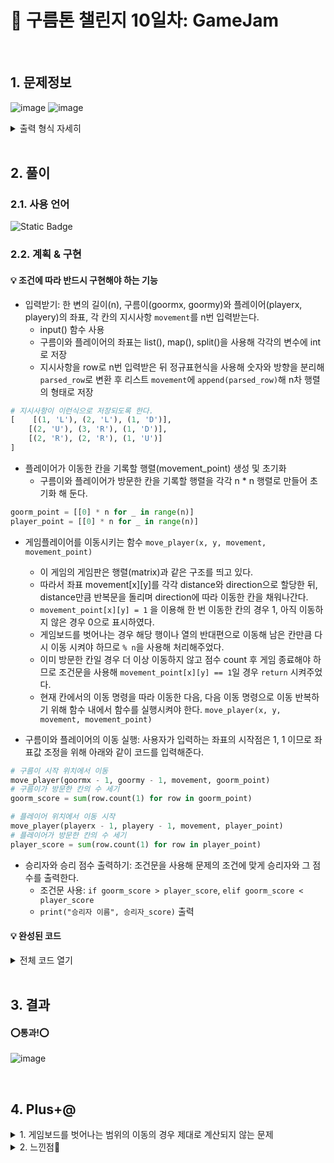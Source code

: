 # 🧩 구름톤 챌린지 10일차: GameJam
</br>

## 1. 문제정보
![image](https://github.com/hj4645/goormChallenge/assets/134211096/364aa075-3035-47da-a91d-0b6a1581e5ea)
![image](https://github.com/hj4645/goormChallenge/assets/134211096/e6f250d4-48ee-48ff-84ac-c6a402dd0a82)

  <details>
  <summary>출력 형식 자세히</summary>
  
![image](https://github.com/hj4645/goormChallenge/assets/134211096/40a389a5-8622-45d2-b2f2-8e131770996e)
  </details>
</br>

## 2. 풀이
### 2.1. 사용 언어
![Static Badge](https://img.shields.io/badge/python-%233776AB?style=for-the-badge&logo=python&logoColor=white)

### 2.2. 계획 & 구현
#### 💡 조건에 따라 반드시 구현해야 하는 기능

- 입력받기: 한 변의 길이(n), 구름이(goormx, goormy)와 플레이어(playerx, playery)의 좌표, 각 칸의 지시사항 `movement`를 n번 입력받는다.
  - input() 함수 사용
  - 구름이와 플레이어의 좌표는 list(), map(), split()을 사용해 각각의 변수에 int로 저장
  - 지시사항을 row로 n번 입력받은 뒤 정규표현식을 사용해 숫자와 방향을 분리해 `parsed_row`로 변환 후 리스트 `movement`에 `append(parsed_row)`해 n차 행렬의 형태로 저장
``` python
# 지시사항이 이런식으로 저장되도록 한다.
[    [(1, 'L'), (2, 'L'), (1, 'D')],
    [(2, 'U'), (3, 'R'), (1, 'D')],
    [(2, 'R'), (2, 'R'), (1, 'U')]
]
```

- 플레이어가 이동한 칸을 기록할 행렬(movement_point) 생성 및 초기화
  - 구름이와 플레이어가 방문한 칸을 기록할 행렬을 각각 n * n 행렬로 만들어 초기화 해 둔다.
```python
goorm_point = [[0] * n for _ in range(n)]
player_point = [[0] * n for _ in range(n)]
```

- 게임플레이어를 이동시키는 함수 `move_player(x, y, movement, movement_point)`
  - 이 게임의 게임판은 행렬(matrix)과 같은 구조를 띄고 있다.
  - 따라서 좌표 movement[x][y]를 각각 distance와 direction으로 할당한 뒤, distance만큼 반복문을 돌리며 direction에 따라 이동한 칸을 채워나간다.
  - `movement_point[x][y] = 1` 을 이용해 한 번 이동한 칸의 경우 1, 아직 이동하지 않은 경우 0으로 표시하였다.
  - 게임보드를 벗어나는 경우 해당 행이나 열의 반대편으로 이동해 남은 칸만큼 다시 이동 시켜야 하므로 `% n`을 사용해 처리해주었다.
  - 이미 방문한 칸일 경우 더 이상 이동하지 않고 점수 count 후 게임 종료해야 하므로 조건문을 사용해 `movement_point[x][y] == 1`일 경우 `return` 시켜주었다.
  - 현재 칸에서의 이동 명령을 따라 이동한 다음, 다음 이동 명령으로 이동 반복하기 위해 함수 내에서 함수를 실행시켜야 한다. `move_player(x, y, movement, movement_point)`

- 구름이와 플레이어의 이동 실행: 사용자가 입력하는 좌표의 시작점은 1, 1 이므로 좌표값 조정을 위해 아래와 같이 코드를 입력해준다.
```python
# 구름이 시작 위치에서 이동
move_player(goormx - 1, goormy - 1, movement, goorm_point)
# 구름이가 방문한 칸의 수 세기
goorm_score = sum(row.count(1) for row in goorm_point)

# 플레이어 위치에서 이동 시작
move_player(playerx - 1, playery - 1, movement, player_point)
# 플레이어가 방문한 칸의 수 세기
player_score = sum(row.count(1) for row in player_point)
```

- 승리자와 승리 점수 출력하기: 조건문을 사용해 문제의 조건에 맞게 승리자와 그 점수를 출력한다.
  - 조건문 사용: `if goorm_score > player_score`, `elif goorm_score < player_score`
  - `print("승리자 이름", 승리자_score)` 출력
  
#### 💡 완성된 코드

  <details>
  <summary>전체 코드 열기</summary>

```python
import re

# 한 변의 길이 n 입력 받기
n = int(input())

# 구름이와 플레이어의 좌표를 입력받기
goormx, goormy = list(map(int, input().split(" ")))
playerx, playery = list(map(int, input().split(" ")))

# 지시사항 행렬로 입력 받기
movement = []
for i in range(n):
    row = list(input().split(" "))
    parsed_row = [(int(re.search(r'\d+', onemove).group()), re.search(r'[UDLR]', onemove).group()) for onemove in row]
    movement.append(parsed_row)

''' 이런식으로 저장된다.
[    [(1, 'L'), (2, 'L'), (1, 'D')],
    [(2, 'U'), (3, 'R'), (1, 'D')],
    [(2, 'R'), (2, 'R'), (1, 'U')]
]
'''
# 플레이어가 이동한 칸을 기록할 행렬(movement_point) 생성 및 초기화
goorm_point = [[0] * n for _ in range(n)]
player_point = [[0] * n for _ in range(n)]

# 게임플레이어를 이동시키는 함수 move_player(x, y, movement, movement_point)
def move_player(x, y, movement, movement_point):
    distance, direction = movement[x][y]
    
    for _ in range(distance):
        # 한 번 이동한 칸의 경우 1, 아직 이동하지 않은 경우 0으로 표시
        movement_point[x][y] = 1  # 칸 방문 표시
        if direction == 'U':
            x = (x - 1) % n  # 보드를 벗어나면 반대쪽으로 이동
        elif direction == 'D':
            x = (x + 1) % n  # 보드를 벗어나면 반대쪽으로 이동
        elif direction == 'L':
            y = (y - 1) % n  # 보드를 벗어나면 반대쪽으로 이동
        elif direction == 'R':
            y = (y + 1) % n  # 보드를 벗어나면 반대쪽으로 이동
        
        # 조건: 이미 방문한 칸일 경우 더 이상 이동하지 않고 점수 count 후 게임 종료
        if movement_point[x][y] == 1:
            return
        
    # 현재 칸에서의 이동 명령을 따라 이동한 다음, 다음 이동 명령으로 이동 반복
    move_player(x, y, movement, movement_point)  
        
# 구름이 시작 위치에서 이동
move_player(goormx - 1, goormy - 1, movement, goorm_point)
# 구름이가 방문한 칸의 수 세기
goorm_score = sum(row.count(1) for row in goorm_point)

# 플레이어 위치에서 이동 시작
move_player(playerx - 1, playery - 1, movement, player_point)
# 플레이어가 방문한 칸의 수 세기
player_score = sum(row.count(1) for row in player_point)

# 이긴 사람, 점수 출력
if goorm_score > player_score:
    print("goorm", goorm_score)
elif goorm_score < player_score:
    print("player", player_score)
else:
    print(goorm_score, player_score, "It's a tie!")
```
  </details>

</br>

## 3. 결과

#### ⭕통과!⭕
![image](https://github.com/hj4645/goormChallenge/assets/134211096/7b51d802-01df-4e21-981f-808003d1604d)

</br>

## 4. Plus+@
<details>
  <summary> 1. 게임보드를 벗어나는 범위의 이동의 경우 제대로 계산되지 않는 문제 </summary>
  
  - 문제
    - 칸 이동 중 보드 밖으로 나가게 된다면 반대쪽의 첫번째 칸으로 이동 후, 이동거리가 남아있다면 계속 이동해야 하나 로직 처리에 어려움이 있었다.
  - 해결
    - 모듈러 연산을 이용한 구현: 환형(순환) 보드 만들기
    - 예를 들어, 좌표 `x`가 `0`이고 `direction`이 `U`로 주어진 경우, (x - 1) % n 연산을 수행하면 -1이 된다. 하지만 이 코드에서는 모듈러 연산을 통해 보드의 크기인 `n`만큼을 더하고 나누기 때문에, 결과값은 `-1`이 아닌 `n - 1`로 보정되어 x는 보드의 가장 윗 행으로 이동하게 된다.
    ```python
        if direction == 'U':
            x = (x - 1) % n  # 보드를 벗어나면 반대쪽으로 이동
        elif direction == 'D':
            x = (x + 1) % n  # 보드를 벗어나면 반대쪽으로 이동
        elif direction == 'L':
            y = (y - 1) % n  # 보드를 벗어나면 반대쪽으로 이동
        elif direction == 'R':
            y = (y + 1) % n  # 보드를 벗어나면 반대쪽으로 이동
    ```
  - 더 간단한 방법?
    - `direction`을 `key`로 사용하여 x 또는 y 값을 업데이트할 수 있는 딕셔너리를 사용하면 좀 더 간결한 코드가 된다.
    - 예를 들어, 아래 코드처럼 `direction`에 따라 `dx`와 `dy` 값을 정해주고, 이를 이용하여 `x`와 `y`를 업데이트 하는 방식으로 모든 방향에 대한 처리를 딕셔너리로 묶어 더 간단하게 표현할 수 있다.
    ```python
    moves = {'U': (-1, 0), 'D': (1, 0), 'L': (0, -1), 'R': (0, 1)}

    if direction in moves:
        dx, dy = moves[direction]
        x = (x + dx) % n
        y = (y + dy) % n
    ``` 
</details>

<details>
  <summary>2. 느낀점💬</summary>
  
  - `dx, dy`를 활용하여 풀이하려고 했지만 익숙하지 않아서인지 도중에 다른 방향으로 풀이하게 되었다.
  - 우선은 나에게 익숙한 방식대로 풀이한 뒤, 어려웠던 부분을 트러블 슈팅 과정에서 좀 더 고민해보며 dictionary를 사용해 가독성 좋은 코드를 작성하는 방법에 대해 공부하였다. 
  - 다른 유사한 알고리즘 문제들을 풀 때에도 막연히 'dictionary를 사용하면 편리하고 좋을 것 같다'는 생각을 자주 했지만, 어떤 지식을 알고있는 것과 그것을 응용하기까지는 큰 간극이 존재하는 것 같다. 이런 간극들을 좁혀나가며 생각하는 바를 코드로 좀 더 자유롭게 표현해보고 싶다.
</details>
